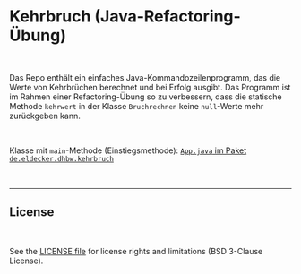 # Kehrbruch (Java-Refactoring-Übung) #

<br>

Das Repo enthält ein einfaches Java-Kommandozeilenprogramm, das die Werte
von Kehrbrüchen berechnet und bei Erfolg ausgibt. Das Programm ist im Rahmen einer Refactoring-Übung so zu verbessern, dass die statische Methode `kehrwert` in der Klasse `Bruchrechnen` keine `null`-Werte mehr zurückgeben kann.

<br>

Klasse mit `main`-Methode (Einstiegsmethode): [`App.java` im Paket `de.eldecker.dhbw.kehrbruch`](src/main/java/de/eldecker/dhbw/kehrbruch/App.java)

<br>

----

## License ##

<br>

See the [LICENSE file](LICENSE.md) for license rights and limitations (BSD 3-Clause License).

<br>
